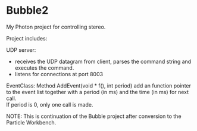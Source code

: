 # Bubble2
My Photon project for controlling stereo.

Project includes:

UDP server:
* receives the UDP datagram from client, parses the command string and executes the command.
* listens for connections at port 8003

EventClass:
Method AddEvent(void * f(), int period) add an function pointer to the event list together with a period (in ms) and the time (in ms) for next call.    
If period is 0, only one call is made.

NOTE: This is continuation of the Bubble project after conversion to the Particle Workbench.
